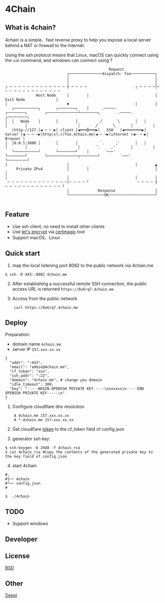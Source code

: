 # 4Chain

## What is 4chain?
4chain is a simple、fast reverse proxy to help you expose a local server behind a NAT or firewall to the Internet. 

Using the ssh protocol means that Linux, macOS can quickly connect using the `ssh` command, and windows can connect using ?

```text
                                               Request                                                                                      
                            ┌───────────────dispatch: foo───────────┐                                                                       
                            │                                       │                                                                       
                            │                                       │                                                                       
┌ ─ ─ ─ ─ ─ ─ ─ ─ ─ ─ ─ ─ ─ ┼ ─ ─ ─ ─                      ┌ ─ ─ ─ ─│─ ─ ─ ─ ─ ─ ─ ─ ─ ─ ─ ─ ─ ─                                            
              Host Node     │        │                              │    Exit Node              │                                           
│                           ▼                              │        │                                                                       
   ┌───────────┐       ┌────────┐    │      .─────.            ┌────────┐        ┌──────────────┴────────┐        .─────.        ┌─────────┐
│  │   Node    │       │        │          ╱       ╲       │   │        │        │                       │       ╱       ╲       │         │
   │http://127.│◀ ─ ─ ▶│ client │◀═══╬═══▶(   SSH   )◀════════▶│ Server │◀ ─ ─ ─▶│http(s)://foo.4chain.me│◀ ─ ─▶(internet )◀─ ─ ▶│ Browser │
│  │0.0.1:3000 │       │        │          `.     ,'       │   │        │        │                       │       `.     ,'       │         │
   └───────────┘       └────────┘    │       `───'             └────────┘        └──────────────┬────────┘         `───'         └─────────┘
│                           │                              │        ▲                                                                       
     Private IPv4           │        │                              │                           │                                           
│                           │                              │        │                                                                       
 ─ ─ ─ ─ ─ ─ ─ ─ ─ ─ ─ ─ ─ ─│─ ─ ─ ─ ┘                      ─ ─ ─ ─ ┼ ─ ─ ─ ─ ─ ─ ─ ─ ─ ─ ─ ─ ─ ┘                                           
                            │             Response                  │                                                                       
                            └────────────────OK─────────────────────┘                                                                       
                                                                                                                                                   
```

## Feature
- Use ssh client, no need to install other clients
- Use [let's encrypt](https://letsencrypt.org/) via [certmagic](https://github.com/caddyserver/certmagic) tool
- Support macOS、Linux

## Quick start
1. map the local listening port 8082 to the public network via 4chain.me

```shell
$ ssh -R 443::8082 4chain.me
```
2. After establishing a successful remote SSH connection, the public access URL is returned `https://0u6rq7.4chain.me`

3. Access from the public network
```shell
    curl https://0u6rq7.4chain.me
```

## Deploy
Preparation: 
- domain name `4chain.me`
- server IP `157.xxx.xx.xx`

```shell
{
  "addr": ":443",
  "email": "admin@4chain.me",
  "cf_token": "xxx",
  "ssh_addr": ":22",
  "domain": "4chain.me", # change you domain
  "idle_timeout": 300,
  "key": "-----BEGIN OPENSSH PRIVATE KEY-----\nxxxxxx\n-----END OPENSSH PRIVATE KEY-----\n"
}
```

1. Configure cloudflare dns resolution
```shell
    A 4chain.me 157.xxx.xx.xx
    A *.4chain.me 157.xxx.xx.xx
```
2. Get cloudflare [token](https://dash.cloudflare.com/profile/api-tokens) to the cf_token field of config.json

3. generator ssh key:
```shell
$ ssh-keygen -b 2048 -f 4chain_rsa
$ cat 4chain_rsa #Copy the contents of the generated private key to the key field of config.json 
```
4. start 4chain

```shell
#.
#├── 4chain
#└── config.json
#

$  ./4chain
```

## TODO
- Support windows

## Developer


## License
[BSD](LICENSE)

## Other
[Deepl](https://www.deepl.com/translator)
